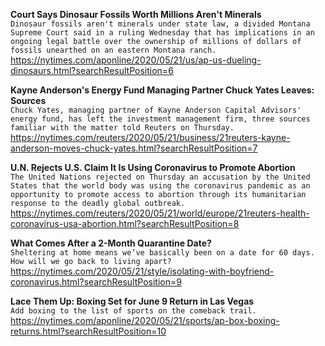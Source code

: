 **Court Says Dinosaur Fossils Worth Millions Aren't Minerals**\
`Dinosaur fossils aren't minerals under state law, a divided Montana Supreme Court said in a ruling Wednesday that has implications in an ongoing legal battle over the ownership of millions of dollars of fossils unearthed on an eastern Montana ranch. `\
https://nytimes.com/aponline/2020/05/21/us/ap-us-dueling-dinosaurs.html?searchResultPosition=6

**Kayne Anderson's Energy Fund Managing Partner Chuck Yates Leaves: Sources**\
`Chuck Yates, managing partner of Kayne Anderson Capital Advisors' energy fund, has left the investment management firm, three sources familiar with the matter told Reuters on Thursday. `\
https://nytimes.com/reuters/2020/05/21/business/21reuters-kayne-anderson-moves-chuck-yates.html?searchResultPosition=7

**U.N. Rejects U.S. Claim It Is Using Coronavirus to Promote Abortion**\
`The United Nations rejected on Thursday an accusation by the United States that the world body was using the coronavirus pandemic as an opportunity to promote access to abortion through its humanitarian response to the deadly global outbreak. `\
https://nytimes.com/reuters/2020/05/21/world/europe/21reuters-health-coronavirus-usa-abortion.html?searchResultPosition=8

**What Comes After a 2-Month Quarantine Date?**\
`Sheltering at home means we’ve basically been on a date for 60 days. How will we go back to living apart?`\
https://nytimes.com/2020/05/21/style/isolating-with-boyfriend-coronavirus.html?searchResultPosition=9

**Lace Them Up: Boxing Set for June 9 Return in Las Vegas**\
`Add boxing to the list of sports on the comeback trail.`\
https://nytimes.com/aponline/2020/05/21/sports/ap-box-boxing-returns.html?searchResultPosition=10

